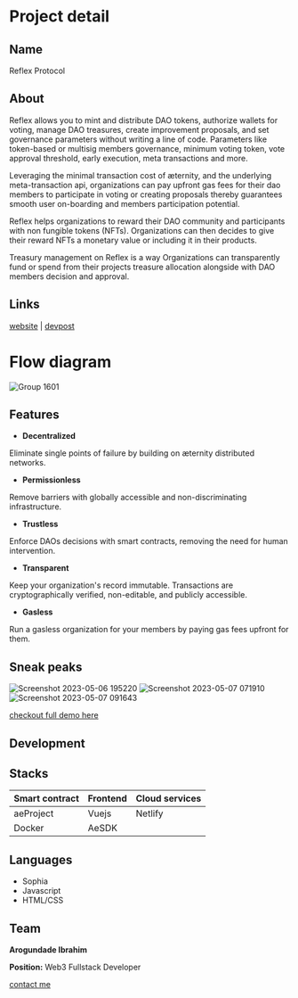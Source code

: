 # Project detail
## Name
Reflex Protocol

## About
Reflex allows you to mint and distribute DAO tokens, authorize wallets for voting, manage DAO treasures, create improvement proposals, and set governance parameters without writing a line of code. Parameters like token-based or multisig members governance, minimum voting token, vote approval threshold, early execution, meta transactions and more.

Leveraging the minimal transaction cost of æternity, and the underlying meta-transaction api, organizations can pay upfront gas fees for their dao members to participate in voting or creating proposals thereby guarantees smooth user on-boarding and members participation potential.

Reflex helps organizations to reward their DAO community and participants with non fungible tokens (NFTs). Organizations can then decides to give their reward NFTs a monetary value or including it in their products.

Treasury management on Reflex is a way Organizations can transparently fund or spend from their projects treasure allocation alongside with DAO members decision and approval.

## Links
[website](https://reflex-protocol.netlify.app) | [devpost](https://devpost.com/software/reflex-protocol)


# Flow diagram
![Group 1601](https://github.com/devarogundade/reflex-smart-contracts/assets/81397790/1286f8f9-3b9e-4148-98c8-cbb376553cf2)

## Features

- **Decentralized**

Eliminate single points of failure by building on æternity distributed networks.

- **Permissionless**

Remove barriers with globally accessible and non-discriminating infrastructure.

- **Trustless**

Enforce DAOs decisions with smart contracts, removing the need for human intervention.

- **Transparent**

Keep your organization's record immutable. Transactions are cryptographically verified, non-editable, and publicly accessible.

- **Gasless**

Run a gasless organization for your members by paying gas fees upfront for them.

## Sneak peaks

![Screenshot 2023-05-06 195220](https://github.com/devarogundade/reflex-smart-contracts/assets/81397790/b29dc810-7c8a-489e-b6cb-1cd928fa2bfe)
![Screenshot 2023-05-07 071910](https://github.com/devarogundade/reflex-smart-contracts/assets/81397790/4d039d29-b959-478b-8cb0-f2351365e4e7)
![Screenshot 2023-05-07 091643](https://github.com/devarogundade/reflex-smart-contracts/assets/81397790/1f1c6fce-ab06-4f3d-a070-863ad983f4db)

[checkout full demo here](https://reflex-protocol.netlify.app)

## Development

## Stacks
 | Smart contract | Frontend | Cloud services |
 |--|--|--|
 | aeProject | Vuejs | Netlify |
 | Docker | AeSDK ||
 
 ## Languages
- Sophia
- Javascript
- HTML/CSS

## Team
**Arogundade Ibrahim**
 
**Position:** Web3 Fullstack Developer
 
[contact me](https://linktr.ee/devarogundade)
